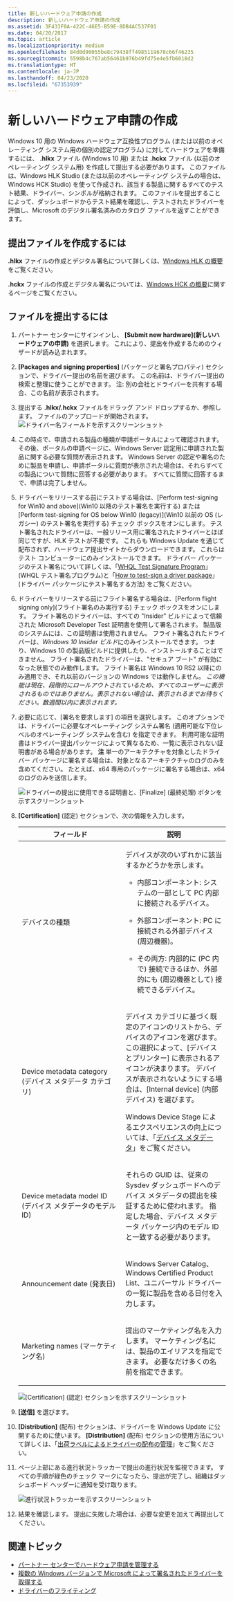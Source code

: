```yaml
---
title: 新しいハードウェア申請の作成
description: 新しいハードウェア申請の作成
ms.assetid: 3F433F0A-422C-46E5-B59E-8DB4AC537F01
ms.date: 04/20/2017
ms.topic: article
ms.localizationpriority: medium
ms.openlocfilehash: 84d0d90055be8c79438ff4985119678c66f46235
ms.sourcegitcommit: 5598b4c767ab56461b976b49fd75e4e5fb6018d2
ms.translationtype: HT
ms.contentlocale: ja-JP
ms.lasthandoff: 04/23/2020
ms.locfileid: "67353939"
---
```

# <a name="create-a-new-hardware-submission"></a>新しいハードウェア申請の作成

Windows 10 用の Windows ハードウェア互換性プログラム (または以前のオペレーティング システム用の個別の認定プログラム) に対してハードウェアを準備するには、 **.hlkx** ファイル (Windows 10 用) または **.hckx** ファイル (以前のオペレーティング システム用) を作成して提出する必要があります。 このファイルは、Windows HLK Studio (または以前のオペレーティング システムの場合は、Windows HCK Studio) を使って作成され、該当する製品に関するすべてのテスト結果、ドライバー、シンボルが格納されます。 このファイルを提出することによって、ダッシュボードからテスト結果を確認し、テストされたドライバーを評価し、Microsoft のデジタル署名済みのカタログ ファイルを返すことができます。

## <a name="to-create-a-submission-file"></a>提出ファイルを作成するには

**.hlkx** ファイルの作成とデジタル署名について詳しくは、[Windows HLK の概要](https://docs.microsoft.com/windows-hardware/test/hlk/getstarted/windows-hlk-getting-started)をご覧ください。

**.hckx** ファイルの作成とデジタル署名については、[Windows HCK の概要](https://go.microsoft.com/fwlink/p/?LinkId=248436)に関するページをご覧ください。

## <a name="to-submit-a-file"></a>ファイルを提出するには

1. パートナー センターにサインインし、 **[Submit new hardware]\(新しいハードウェアの申請\)** を選択します。 これにより、提出を作成するためのウィザードが読み込まれます。

2. **[Packages and signing properties]** (パッケージと署名プロパティ) セクションで、ドライバー提出の名前を選びます。 この名前は、ドライバー提出の検索と整理に使うことができます。 注: 別の会社とドライバーを共有する場合、この名前が表示されます。

3. 提出する **.hlkx/.hckx** ファイルをドラッグ アンド ドロップするか、参照します。 ファイルのアップロードが開始されます。
   ![ドライバー名フィールドを示すスクリーンショット](images/drivers-name.png)

4. この時点で、申請される製品の種類が申請ポータルによって確認されます。 その後、ポータルの申請ページに、Windows Server 認定用に申請された製品に関する必要な質問が表示されます。 Windows Server の認定や署名のために製品を申請し、申請ポータルに質問が表示された場合は、それらすべての製品について質問に回答する必要があります。 すべてに質問に回答するまで、申請は完了しません。

5. ドライバーをリリースする前にテストする場合は、[Perform test-signing for Win10 and above]\(Win10 以降のテスト署名を実行する\) または [Perform test-signing for OS below Win10 (legacy)]\(Win10 以前の OS (レガシー) のテスト署名を実行する\) チェック ボックスをオンにします。 テスト署名されたドライバーは、一般リリース用に署名されたドライバーとほぼ同じですが、HLK テストが不要です。 これらも Windows Update を通じて配布されず、ハードウェア提出サイトからダウンロードできます。 これらはテスト コンピューターにのみインストールできます。 ドライバー パッケージのテスト署名について詳しくは、「[WHQL Test Signature Program](https://docs.microsoft.com/windows-hardware/drivers/install/whql-test-signature-program)」 (WHQL テスト署名プログラム)と「[How to test-sign a driver package](https://docs.microsoft.com/windows-hardware/drivers/install/how-to-test-sign-a-driver-package)」 (ドライバー パッケージにテスト署名する方法) をご覧ください。

6. ドライバーをリリースする前にフライト署名する場合は、[Perform flight signing only]\(フライト署名のみ実行する\) チェック ボックスをオンにします。 フライト署名のドライバーは、すべての "Insider" ビルドによって信頼された Microsoft Developer Test 証明書を使用して署名されます。 製品版のシステムには、この証明書は使用されません。 フライト署名されたドライバーは、*Windows 10 Insider ビルド*にのみインストールできます。 つまり、Windows 10 の製品版ビルドに提供したり、インストールすることはできません。 フライト署名されたドライバーは、"セキュア ブート" が有効になった状態でのみ動作します。 フライト署名は Windows 10 RS2 以降にのみ適用でき、それ以前のバージョンの Windows では動作しません。 _この機能は現在、段階的にロールアウトされているため、すべてのユーザーに表示されるものではありません。表示されない場合は、表示されるまでお待ちください。数週間以内に表示されます。_

7. 必要に応じて、[署名を要求します] の項目を選択します。 このオプションでは、ドライバーに必要なオペレーティング システム署名 (適用可能な下位レベルのオペレーティング システムを含む) を指定できます。 利用可能な証明書はドライバー提出パッケージによって異なるため、一覧に表示されない証明書がある場合があります。 **注** 単一のアーキテクチャを対象としたドライバー パッケージに署名する場合は、対象となるアーキテクチャのログのみを含めてください。 たとえば、x64 専用のパッケージに署名する場合は、x64 のログのみを送信します。

   ![ドライバーの提出に使用できる証明書と、[Finalize] (最終処理) ボタンを示すスクリーンショット](images/additionalcertifications.png)

8. **[Certification]** (認定) セクションで、次の情報を入力します。

   <table>
   <colgroup>
   <col width="50%" />
   <col width="50%" />
   </colgroup>
   <thead>
   <tr class="header">
   <th>フィールド</th>
   <th>説明</th>
   </tr>
   </thead>
   <tbody>
   <tr class="even">
   <td><p>デバイスの種類</p></td>
   <td><p>デバイスが次のいずれかに該当するかどうかを示します。</p>
   <ul>
   <li><p>内部コンポーネント: システムの一部として PC 内部に接続されるデバイス。</p></li>
   <li><p>外部コンポーネント: PC に接続される外部デバイス (周辺機器)。</p></li>
   <li><p>その両方: 内部的に (PC 内で) 接続できるほか、外部的にも (周辺機器として) 接続できるデバイス。</p></li>
   </ul></td>
   </tr>
   <tr class="odd">
   <td><p>Device metadata category (デバイス メタデータ カテゴリ)</p></td>
   <td><p>デバイス カテゴリに基づく既定のアイコンのリストから、デバイスのアイコンを選びます。 この選択によって、[デバイスとプリンター] に表示されるアイコンが決まります。 デバイスが表示されないようにする場合は、[Internal device] (内部デバイス) を選びます。</p>
   <p>Windows Device Stage によるエクスペリエンスの向上については、「<a href="https://docs.microsoft.com/windows-hardware/drivers/dashboard/" data-raw-source="[Device Metadata](https://docs.microsoft.com/windows-hardware/drivers/dashboard/)">デバイス メタデータ</a>」をご覧ください。</p></td>
   </tr>
   <tr class="even">
   <td><p>Device metadata model ID (デバイス メタデータのモデル ID)</p></td>
   <td><p>それらの GUID は、従来の Sysdev ダッシュボードへのデバイス メタデータの提出を検証するために使われます。 指定した場合、デバイス メタデータ パッケージ内のモデル ID と一致する必要があります。</p></td>
   </tr>
   <tr class="odd">
   <td><p>Announcement date (発表日)</p></td>
   <td><p>Windows Server Catalog、Windows Certified Product List、ユニバーサル ドライバーの一覧に製品を含める日付を入力します。</p></td>
   </tr>
   <tr class="even">
   <td><p>Marketing names (マーケティング名)</p></td>
   <td><p>提出のマーケティング名を入力します。 マーケティング名には、製品のエイリアスを指定できます。 必要なだけ多くの名前を指定できます。</p></td>
   </tr>
   </tbody>
   </table>

   ![[Certification] (認定) セクションを示すスクリーンショット](images/drivers-certification.png)

9. **[送信]** を選びます。

10. **[Distribution]** (配布) セクションは、ドライバーを Windows Update に公開するために使います。 **[Distribution]** (配布) セクションの使用方法について詳しくは、「[出荷ラベルによるドライバーの配布の管理](manage-driver-distribution-by-submission.md)」をご覧ください。

11. ページ上部にある進行状況トラッカーで提出の進行状況を監視できます。 すべての手順が緑色のチェック マークになったら、提出が完了し、組織はダッシュボード ヘッダーに通知を受け取ります。

    ![進行状況トラッカーを示すスクリーンショット](images/drivers-allgreen-new.png)

12. 結果を確認します。 提出に失敗した場合は、必要な変更を加えて再提出してください。

## <a name="related-topics"></a>関連トピック

* [パートナー センターでハードウェア申請を管理する](manage-your-hardware-submissions.md)
* [複数の Windows バージョンで Microsoft によって署名されたドライバーを取得する](get-drivers-signed-by-microsoft-for-multiple-windows-versions.md)
* [ドライバーのフライティング](driver-flighting.md)
